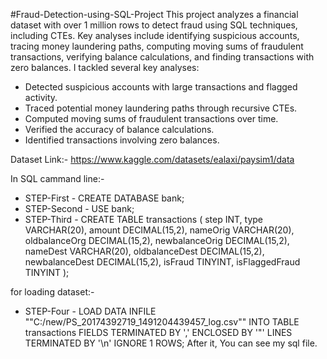 #Fraud-Detection-using-SQL-Project
This project analyzes a financial dataset with over 1 million rows to detect fraud using SQL techniques, including CTEs. Key analyses include identifying suspicious accounts, tracing money laundering paths, computing moving sums of fraudulent transactions, verifying balance calculations, and finding transactions with zero balances. I tackled several key analyses:
* Detected suspicious accounts with large transactions and flagged activity.
* Traced potential money laundering paths through recursive CTEs.
* Computed moving sums of fraudulent transactions over time.
* Verified the accuracy of balance calculations.
* Identified transactions involving zero balances.

Dataset Link:- https://www.kaggle.com/datasets/ealaxi/paysim1/data

In SQL cammand line:-
* STEP-First - CREATE DATABASE bank;
* STEP-Second - USE bank;
* STEP-Third -  CREATE TABLE transactions ( step INT, type VARCHAR(20), amount DECIMAL(15,2), nameOrig VARCHAR(20), oldbalanceOrg DECIMAL(15,2), newbalanceOrig DECIMAL(15,2), nameDest VARCHAR(20), oldbalanceDest DECIMAL(15,2), newbalanceDest DECIMAL(15,2), isFraud TINYINT, isFlaggedFraud TINYINT );

for loading dataset:-
* STEP-Four - LOAD DATA INFILE ""C:/new/PS_20174392719_1491204439457_log.csv"" INTO TABLE transactions FIELDS TERMINATED BY ',' ENCLOSED BY '"' LINES TERMINATED BY '\n' IGNORE 1 ROWS;
After it, You can see my sql file.

